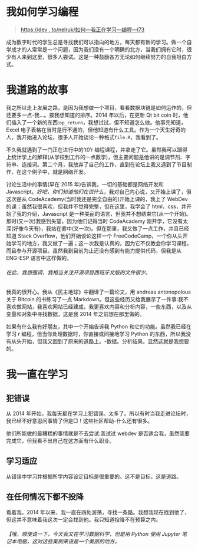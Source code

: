 # 我如何学习编程

> [https://dev . to/nelruk/如何—我正在学习—编程—l73](https://dev.to/nelruk/como-estoy-aprendiendo-a-programar-l73)

成为数字时代的学生总是寻找我们可以指向的地方，每天都有新的学习。做一个自学成才的人常常是一个问题，因为我们没有一个明确的北方，当我们拥有它时，很少有人来到这里，很多人尝试。这是一种鼓励各方无论如何继续努力的自我坦白方式。

# [](#historia-de-mi-camino)我道路的故事

我之所以走上发展之路，是因为我想做一个项目，看看数据块链是如何运作的，但还要多一点-我...。按我想知道的排序。2014 年以后，在更新 Qt bit coin 时，他们插入了一个新的东西:`op_return`，我想试试，但不知道怎么做。他事先知道，Excel 电子表格在当时是行不通的，但他知道有什么工具。作为一个天生好奇的人，我开始进入论坛，很多人开始谈论一种格式`file.R`，我看到了。

不久我就遇到了一门正在进行中的‘t0’r 编程课程，并拿走了它。虽然我可以跟得上统计学上的解释(从学校到工作的一点数学)，但主要问题是他讲的是调节剂、字符串、连接词。第二个月，我放弃了自己的工作，直到在论坛上我又遇到了节目制作，在这个例子中，就是网络开发。

讨论生活中的事情(早在 2015 年)告诉我，一切的基础都是网络开发和 Javascript。*好吧，你们知道他们在说什么*，我对自己内心说，又开始上课了，但这次是从 CodeAcademy(当时我还是完全自由的)开始上课的，我上了 WebDev 的课；虽然我很喜欢，但我并不觉得完整，但在这里，我学会了 html、css，并开始了我的介绍，Javascript 是一种美丽的语言，但我并不想结束它(从一个开始)。那时(又一次)我感到失望，因为他们记得当时 CodeAcademy 刚开学，它没有太深(好像今天有)，我站在雾中(又一次)。但在那里，我又做了一点工作，并且已经知道 Stack Overflow，他们开始谈论这样一个 FreeCodeCamp，一个你从头开始学习的地方，我又做了一遍；这一次我是认真的，因为它不仅教会你学习课程，而且参与开源项目。虽然我到目前为止还没有感到有能力提供代码，但我是从 ENG-ESP 语言中这样做的。

###### [](#aqu%C3%AD-quiero-enfatizar-que-estoy-bastante-preocupado-con-la-poca-documentaci%C3%B3n-que-hay-en-espa%C3%B1ol-de-proyectos-open-source)在此，我想强调，我相当关注开源项目西班牙文版的文件很少。

我真的很开心。我从《民主地球》中翻译了一篇论文，用 andreas antonopolous 关于 Bitcoin 的书练习了一点 Markdown。但这些经历又给我展示了一件事:我不喜欢做网站，我喜欢网站已经建成，我更喜欢内容和分析内容，一些东西，以及从变量和对象中寻找数据，这是我 2014 年之前想在那里做的。

如果有什么我有好朋友，其中一个开始告诉我 Python 和它的功能。虽然我已经在学习 r 编程，但当你处理数据时，你直接或间接地学习 Python 的东西，所以我没有从头开始，但我又回到了原来的道路上。-数据。分析结果。显然这就是我想要的。

# [](#que-aprend%C3%AD-en-todo-este-tiempo)我一直在学习

## [](#cometan-errores)犯错误

从 2014 年开始，我每天都在学习上犯错误。太多了。所以有时当我走进论坛时，我已经不好意思问事情了但是□！这些社区帮助-什么还有很多。

他们所能做的最糟糕的事情就是不去尝试:我试过 webdev 是否适合我，虽然我要完成它，但我看不出自己在这方面有什么职业。

## [](#aprender-y-adaptarse)学习适应

从错误中学习并根据所学内容设定目标是很重要的。这不是目标，这是道路。

## [](#no-se-rindan-bajo-ninguna-circunstancia)在任何情况下都不投降

看着我。2014 年以来，我一直在四处游荡，寻找一条路。我想我现在找到他了，但这并不意味着我这次一定会找到他。我只知道投降不在预算之内。

###### [](#oh-por-cierto-hoy-d%C3%ADa-estoy-aprendiendo-nuevamente-data-science-pero-con-python-usando-jupyter-notebook-que-es-una-belleza-para-estos-casos)【哦，顺便说一下，今天我又在学习数据科学，但是用 Python 使用 Jupyter 笔记本电脑，这对这些案例来说是一个美丽的地方。